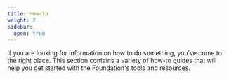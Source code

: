 ```yaml
---
title: How-to
weight: 2
sidebar:
  open: true
---
```


If you are looking for information on how to do something, you've come to the right place. This section contains a variety of how-to guides that will help you get started with the Foundation's tools and resources.
